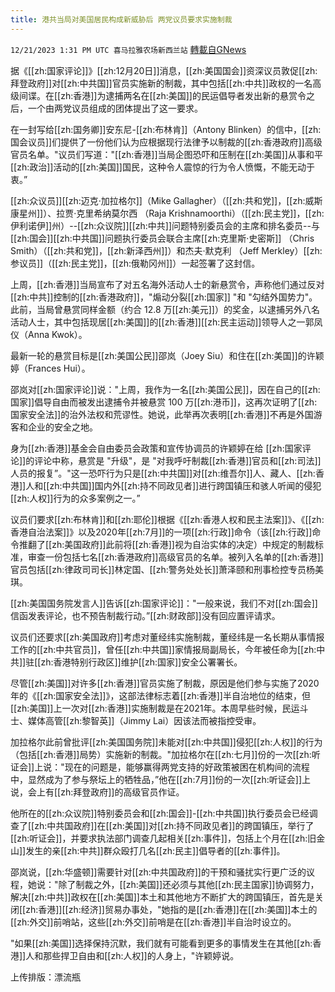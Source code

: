 ```yaml
---
title: 港共当局对美国居民构成新威胁后 两党议员要求实施制裁
---
```

`12/21/2023 1:31 PM UTC 喜马拉雅农场新西兰站` [轉載自GNews](https://gnews.org/articles/2136688)

据《[[zh:国家评论]]》[[zh:12月20日]]消息，[[zh:美国国会]]资深议员敦促[[zh:拜登政府]]对[[zh:中共国]]官员实施新的制裁，其中包括[[zh:中共]]政权的一名高级间谍。在[[zh:香港]]为逮捕两名在[[zh:美国]]的民运倡导者发出新的悬赏令之后，一个由两党议员组成的团体提出了这一要求。

在一封写给[[zh:国务卿]]安东尼\-[[zh:布林肯]]（Antony Blinken）的信中，[[zh:国会议员]]们提供了一份他们认为应根据现行法律予以制裁的[[zh:香港政府]]高级官员名单。"议员们写道："[[zh:香港]]当局企图恐吓和压制在[[zh:美国]]从事和平[[zh:政治]]活动的[[zh:美国]]国民，这种令人震惊的行为令人愤慨，不能无动于衷。”

[[zh:众议员]][[zh:迈克·加拉格尔]]（Mike Gallagher）（[[zh:共和党]]，[[zh:威斯康星州]]）、拉贾·克里希纳莫尔西 （Raja Krishnamoorthi）（[[zh:民主党]]，[[zh:伊利诺伊]]州）\--[[zh:众议院]][[zh:中共]]问题特别委员会的主席和排名委员\--与[[zh:国会]][[zh:中共国]]问题执行委员会联合主席[[zh:克里斯·史密斯]] （Chris Smith）（[[zh:共和党]]，[[zh:新泽西州]]）和杰夫·默克利 （Jeff Merkley）[[zh:参议员]]（[[zh:民主党]]，[[zh:俄勒冈州]]）一起签署了这封信。

上周，[[zh:香港]]当局宣布了对五名海外活动人士的新悬赏令，声称他们通过反对[[zh:中共]]控制的[[zh:香港政府]]，"煽动分裂[[zh:国家]] "和 "勾结外国势力"。此前，当局曾悬赏同样金额（约合 12.8 万[[zh:美元]]）的奖金，以逮捕另外八名活动人士，其中包括现居[[zh:美国]]的[[zh:香港]][[zh:民主运动]]领导人之一郭凤仪（Anna Kwok）。

最新一轮的悬赏目标是[[zh:美国公民]]邵岚（Joey Siu）和住在[[zh:美国]]的许颖婷（Frances Hui）。

邵岚对[[zh:国家评论]]说："上周，我作为一名[[zh:美国公民]]，因在自己的[[zh:国家]]倡导自由而被发出逮捕令并被悬赏 100 万[[zh:港币]]，这再次证明了[[zh:国家安全法]]的治外法权和荒谬性。她说，此举再次表明[[zh:香港]]不再是外国游客和企业的安全之地。

身为[[zh:香港]]基金会自由委员会政策和宣传协调员的许颖婷在给 [[zh:国家评论]]的评论中称，悬赏是 "升级"，是 "对我呼吁制裁[[zh:香港]]官员和[[zh:司法]]人员的报复”。"这一恐吓行为只是[[zh:中共国]]对[[zh:维吾尔]]人、藏人、[[zh:香港]]人和[[zh:中共国]]国内外[[zh:持不同政见者]]进行跨国镇压和骇人听闻的侵犯[[zh:人权]]行为的众多案例之一。”

议员们要求[[zh:布林肯]]和[[zh:耶伦]]根据《[[zh:香港人权和民主法案]]》、《[[zh:香港自治法案]]》以及2020年[[zh:7月]]的一项[[zh:行政]]命令（该[[zh:行政]]命令推翻了[[zh:美国政府]]此前将[[zh:香港]]视为自治实体的决定）中规定的制裁标准，审查一份包括七名[[zh:香港政府]]高级官员的名单。被列入名单的[[zh:香港]]官员包括[[zh:律政司司长]]林定国、[[zh:警务处处长]]萧泽颐和刑事检控专员杨美琪。

[[zh:美国国务院发言人]]告诉[[zh:国家评论]]："一般来说，我们不对[[zh:国会]]信函发表评论，也不预告制裁行动。”[[zh:财政部]]没有回应置评请求。

议员们还要求[[zh:美国政府]]考虑对董经纬实施制裁，董经纬是一名长期从事情报工作的[[zh:中共官员]]，曾任[[zh:中共国]]家情报局副局长，今年被任命为[[zh:中共]]驻[[zh:香港特别行政区]]维护[[zh:国家]]安全公署署长。

尽管[[zh:美国]]对许多[[zh:香港]]官员实施了制裁，原因是他们参与实施了2020年的《[[zh:国家安全法]]》，这部法律标志着[[zh:香港]]半自治地位的结束，但[[zh:美国]]上一次对[[zh:香港]]实施制裁是在2021年。本周早些时候，民运斗士、媒体高管[[zh:黎智英]]（Jimmy Lai）因该法而被指控受审。

加拉格尔此前曾批评[[zh:美国国务院]]未能对[[zh:中共国]]侵犯[[zh:人权]]的行为（包括[[zh:香港]]局势）实施新的制裁。"加拉格尔在[[zh:七月]]份的一次[[zh:听证会]]上说："现在的问题是，能够赢得两党支持的好政策被困在机构间的流程中，显然成为了参与祭坛上的牺牲品，”他在[[zh:7月]]份的一次[[zh:听证会]]上说，会上有[[zh:拜登政府]]的高级官员作证。

他所在的[[zh:众议院]]特别委员会和[[zh:国会]]\-[[zh:中共国]]执行委员会已经调查了[[zh:中共国政府]]在[[zh:美国]]对[[zh:持不同政见者]]的跨国镇压，举行了[[zh:听证会]]，并要求执法部门调查几起相关[[zh:事件]]，包括上个月在[[zh:旧金山]]发生的亲[[zh:中共]]群众殴打几名[[zh:民主]]倡导者的[[zh:事件]]。

邵岚说，[[zh:华盛顿]]需要针对[[zh:中共国政府]]的干预和骚扰实行更广泛的议程，她说："除了制裁之外，[[zh:美国]]还必须与其他[[zh:民主国家]]协调努力，解决[[zh:中共]]政权在[[zh:美国]]本土和其他地方不断扩大的跨国镇压，首先是关闭[[zh:香港]][[zh:经济]]贸易办事处，"她指的是[[zh:香港]]在[[zh:美国]]本土的[[zh:外交]]前哨站，这些[[zh:外交]]前哨是在[[zh:香港]]半自治时设立的。

"如果[[zh:美国]]选择保持沉默，我们就有可能看到更多的事情发生在其他[[zh:香港]]人和那些捍卫自由和[[zh:人权]]的人身上，"许颖婷说。

上传排版：漂流瓶        
